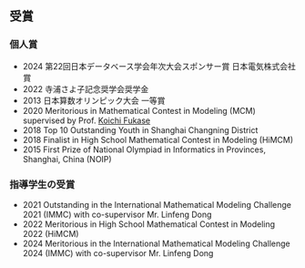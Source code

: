 ## 受賞
### 個人賞
- 2024 第22回日本データベース学会年次大会スポンサー賞 日本電気株式会社賞
- 2022 寺浦さよ子記念奨学会奨学金
- 2013 日本算数オリンピック大会 一等賞
- 2020 Meritorious in Mathematical Contest in Modeling (MCM) supervised by Prof. [Koichi Fukase](https://researchmap.jp/read0076573)
- 2018 Top 10 Outstanding Youth in Shanghai Changning District
- 2018 Finalist in High School Mathematical Contest in Modeling (HiMCM)
- 2015 First Prize of National Olympiad in Informatics in Provinces, Shanghai, China (NOIP)

### 指導学生の受賞
- 2021 Outstanding in the International Mathematical Modeling Challenge 2021 (IMMC) with co-supervisor Mr. Linfeng Dong
- 2022 Meritorious in High School Mathematical Contest in Modeling 2022 (HiMCM)
- 2024 Meritorious in the International Mathematical Modeling Challenge 2024 (IMMC) with co-supervisor Mr. Linfeng Dong

